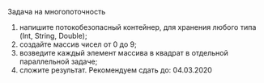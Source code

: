 Задача на многопоточность
1) напишите потокобезопасный контейнер, для хранения любого типа (Int, String, Double);
2) создайте массив чисел от 0 до 9;
3) возведите каждый элемент массива в квадрат в отдельной параллельной задаче;
4) сложите результат.
Рекомендуем сдать до: 04.03.2020
